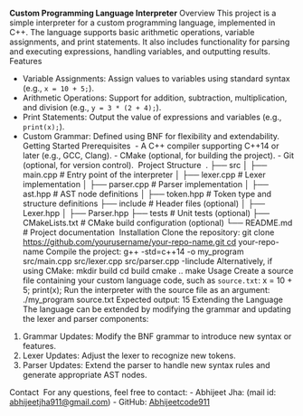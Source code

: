 **Custom Programming Language Interpreter**
Overview
This project is a simple interpreter for a custom programming language, implemented in C++. The language supports basic arithmetic operations, variable assignments, and print statements. It also includes functionality for parsing and executing expressions, handling variables, and outputting results.
Features
- Variable Assignments: Assign values to variables using standard syntax (e.g., `x = 10 + 5;`).
- Arithmetic Operations: Support for addition, subtraction, multiplication, and division (e.g., `y = 3 * (2 + 4);`).
- Print Statements: Output the value of expressions and variables (e.g., `print(x);`).
- Custom Grammar: Defined using BNF for flexibility and extendability.
Getting Started
Prerequisites
 - A C++ compiler supporting C++14 or later (e.g., GCC, Clang). - CMake (optional, for building the project). - Git (optional, for version control). 
Project Structure
 . ├── src │   ├── main.cpp        # Entry point of the interpreter │   ├── lexer.cpp       # Lexer implementation │   ├── parser.cpp      # Parser implementation │   ├── ast.hpp         # AST node definitions │   ├── token.hpp       # Token type and structure definitions ├── include             # Header files (optional) │   ├── Lexer.hpp │   ├── Parser.hpp ├── tests               # Unit tests (optional) ├── CMakeLists.txt      # CMake build configuration (optional) └── README.md           # Project documentation 
Installation
Clone the repository:
git clone https://github.com/yourusername/your-repo-name.git cd your-repo-name
Compile the project:
g++ -std=c++14 -o my_program src/main.cpp src/lexer.cpp src/parser.cpp -Iinclude
Alternatively, if using CMake:
mkdir build cd build cmake .. make
Usage
Create a source file containing your custom language code, such as `source.txt`:
x = 10 + 5; print(x);
Run the interpreter with the source file as an argument:
./my_program source.txt
Expected output:
15
Extending the Language
The language can be extended by modifying the grammar and updating the lexer and parser components:
1. Grammar Updates: Modify the BNF grammar to introduce new syntax or features.
2. Lexer Updates: Adjust the lexer to recognize new tokens.
3. Parser Updates: Extend the parser to handle new syntax rules and generate appropriate AST nodes.

Contact
 For any questions, feel free to contact: - Abhijeet Jha: (mail id: abhijeetjha911@gmail.com) - GitHub: [Abhijeetcode911]((https://github.com/Abhijeetcode911)) 
